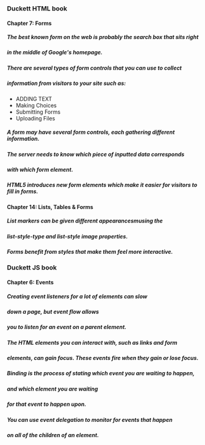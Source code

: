 ### Duckett HTML book
#### Chapter 7: Forms
##### The best known form on the web is probably the search box that sits right
#####  in the middle of Google's homepage.
##### There are several types of form controls that you can use to collect
#####  information from visitors to your site such as:
- ADDING TEXT
- Making Choices
- Submitting Forms
- Uploading Files
##### A form may have several form controls, each gathering different information. 
##### The server needs to know which piece of inputted data corresponds
#####  with which form element.
##### HTML5 introduces new form elements which make it easier for visitors to fill in forms.

#### Chapter 14: Lists, Tables & Forms
##### List markers can be given different appearancesmusing the
#####  list-style-type and list-style image properties.
##### Forms benefit from styles that make them feel more interactive.

### Duckett JS book
#### Chapter 6: Events

##### Creating event listeners for a lot of elements can slow 
##### down a page, but event flow allows
##### you to listen for an event on a parent element. 
##### The HTML elements you can interact with, such as links and form
##### elements, can gain focus. These events fire when they gain or lose focus. 
##### Binding is the process of stating which event you are waiting to happen,
#####  and which element you are waiting
##### for that event to happen upon. 
##### You can use event delegation to monitor for events that happen
#####  on all of the children of an element. 

